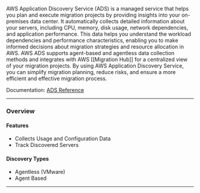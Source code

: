 AWS Application Discovery Service (ADS) is a managed service that helps you plan and execute migration projects by providing insights into your on-premises data center. It automatically collects detailed information about your servers, including CPU, memory, disk usage, network dependencies, and application performance. This data helps you understand the workload dependencies and performance characteristics, enabling you to make informed decisions about migration strategies and resource allocation in AWS. AWS ADS supports agent-based and agentless data collection methods and integrates with AWS [[Migration Hub]] for a centralized view of your migration projects. By using AWS Application Discovery Service, you can simplify migration planning, reduce risks, and ensure a more efficient and effective migration process.

Documentation: [ADS Reference](https://aws.amazon.com/application-discovery/)
___
### Overview
#### Features
- Collects Usage and Configuration Data
- Track Discovered Servers
#### Discovery Types
- Agentless (VMware)
- Agent Based

___
